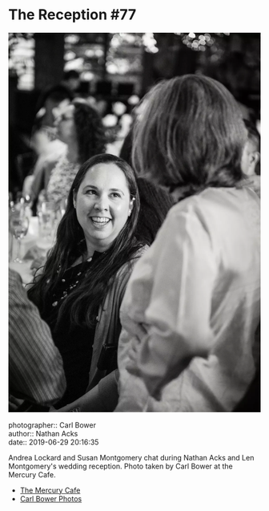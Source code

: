 # The Reception #77

![Andrea Lockard and Susan Montgomery chat](assets/2019-06-29-set-3-the-reception-77.webp)

photographer:: Carl Bower  
author:: Nathan Acks  
date:: 2019-06-29 20:16:35

Andrea Lockard and Susan Montgomery chat during Nathan Acks and Len Montgomery's wedding reception. Photo taken by Carl Bower at the Mercury Cafe.

* [The Mercury Cafe](http://mercurycafe.com)
* [Carl Bower Photos](https://carlbowerphotos.com)
